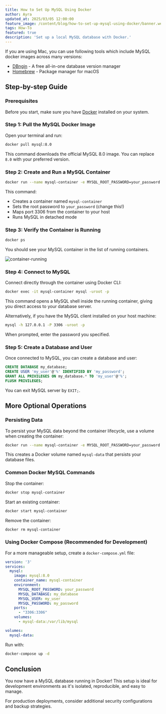 ```yaml
---
title: How to Set Up MySQL Using Docker
author: Ayra
updated_at: 2025/03/05 12:00:00
feature_image: /content/blog/how-to-set-up-mysql-using-docker/banner.webp
tags: How-To
featured: true
description: 'Set up a local MySQL database with Docker.'
---
```


<HintBlock type="info">

If you are using Mac, you can use following tools which include MySQL docker images across many versions:
- [DBngin](https://dbngin.com/) - A free all-in-one database version manager
- [Homebrew](https://brew.sh/) - Package manager for macOS

</HintBlock>

## Step-by-step Guide

### Prerequisites

Before you start, make sure you have [Docker](https://www.docker.com/products/docker-desktop) installed on your system.

### Step 1: Pull the MySQL Docker Image

Open your terminal and run:

```bash
docker pull mysql:8.0
```

This command downloads the official MySQL 8.0 image. You can replace `8.0` with your preferred version.

### Step 2: Create and Run a MySQL Container

```bash
docker run --name mysql-container -e MYSQL_ROOT_PASSWORD=your_password -p 3306:3306 -d mysql:8.0
```

This command:
- Creates a container named `mysql-container`
- Sets the root password to `your_password` (change this!)
- Maps port 3306 from the container to your host
- Runs MySQL in detached mode

### Step 3: Verify the Container is Running

```bash
docker ps
```

You should see your MySQL container in the list of running containers.

![container-running](/content/blog/how-to-set-up-mysql-using-docker/container-running.webp)

### Step 4: Connect to MySQL

Connect directly through the container using Docker CLI:

```bash
docker exec -it mysql-container mysql -uroot -p
```

This command opens a MySQL shell inside the running container, giving you direct access to your database server.

Alternatively, if you have the MySQL client installed on your host machine:

```bash
mysql -h 127.0.0.1 -P 3306 -uroot -p
```

When prompted, enter the password you specified.

### Step 5: Create a Database and User

Once connected to MySQL, you can create a database and user:

```sql
CREATE DATABASE my_database;
CREATE USER 'my_user'@'%' IDENTIFIED BY 'my_password';
GRANT ALL PRIVILEGES ON my_database.* TO 'my_user'@'%';
FLUSH PRIVILEGES;
```

You can exit MySQL server by `EXIT;`.

## More Optional Operations

### Persisting Data

To persist your MySQL data beyond the container lifecycle, use a volume when creating the container:

```bash
docker run --name mysql-container -e MYSQL_ROOT_PASSWORD=your_password -p 3306:3306 -v mysql-data:/var/lib/mysql -d mysql:8.0
```

This creates a Docker volume named `mysql-data` that persists your database files.

### Common Docker MySQL Commands

Stop the container:
```bash
docker stop mysql-container
```

Start an existing container:
```bash
docker start mysql-container
```

Remove the container:
```bash
docker rm mysql-container
```

### Using Docker Compose (Recommended for Development)

For a more manageable setup, create a `docker-compose.yml` file:

```yaml
version: '3'
services:
  mysql:
    image: mysql:8.0
    container_name: mysql-container
    environment:
      MYSQL_ROOT_PASSWORD: your_password
      MYSQL_DATABASE: my_database
      MYSQL_USER: my_user
      MYSQL_PASSWORD: my_password
    ports:
      - "3306:3306"
    volumes:
      - mysql-data:/var/lib/mysql

volumes:
  mysql-data:
```

Run with:
```bash
docker-compose up -d
```

## Conclusion

You now have a MySQL database running in Docker! This setup is ideal for development environments as it's isolated, reproducible, and easy to manage.

For production deployments, consider additional security configurations and backup strategies.
